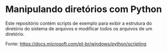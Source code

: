 # Manipulando diretórios com Python

Este repositório contém scripts de exemplo para exibir a estrutura do diretório do sistema de arquivos e modificar todos os arquivos de um diretório.

Fonte: https://docs.microsoft.com/pt-br/windows/python/scripting